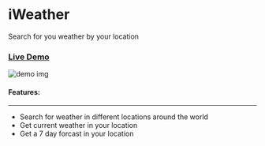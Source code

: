 
<h1>iWeather</h1>
<p>Search for you weather by your location</p>

<a href="https://samod667.github.io/react-weather/"><h3>Live Demo</h3></a>
![demo img](img/img1.png)
<br>
<h4>Features:</h4>
<hr>
<ul>
  <li>Search for weather in different locations around the world</li>
  <li>Get current weather in your location</li>
  <li>Get a 7 day forcast in your location</li>
  </ul>

